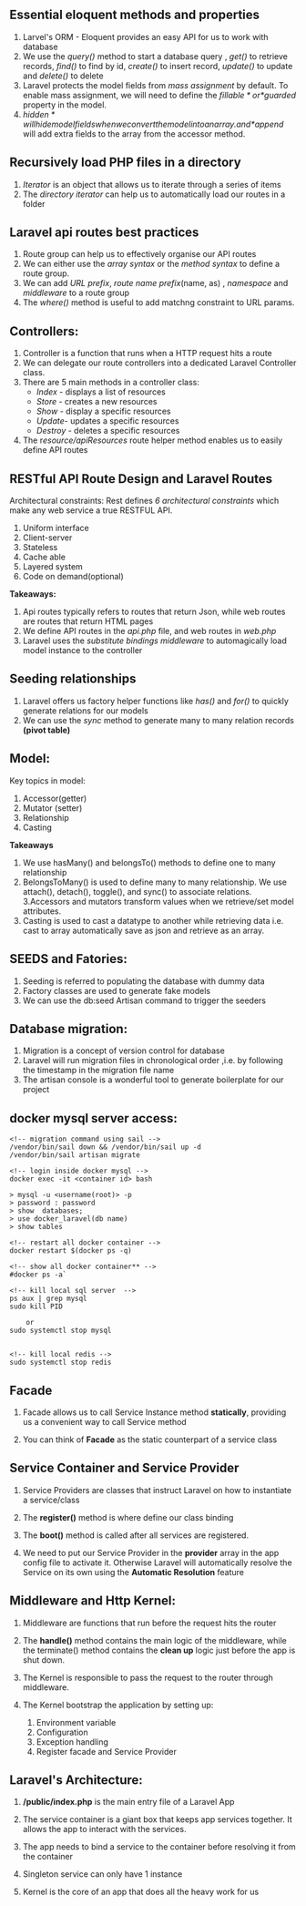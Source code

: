 ## Essential eloquent methods and properties

1. Larvel's ORM - Eloquent provides an easy API for us to work with database
2. We use the *query()* method to start a database query , *get()* to retrieve records, *find()* to find by id, *create()* to insert record, *update()* to update and *delete()* to delete
3. Laravel protects the model fields from *mass assignment*  by default. To enable mass assignment, we will need to define the *$fillable* or *$guarded* property in the model.
4. *$hidden* will hide model fields when we convert the model into an array. and *$append* will add extra fields to the array from the accessor method. 

## Recursively load PHP files in a directory

1. *Iterator* is an object that allows us to iterate through a series of items
2. The *directory iterator* can help us to automatically load our routes in a folder

## Laravel api routes best practices

1. Route group can help us to effectively organise our API routes
2. We can either use the *array syntax* or the *method syntax* to define a route group.
3. We can add *URL prefix*, *route name prefix*(name, as) , *namespace* and *middleware* to a route group
4. The *where()* method is useful to add matchng constraint to URL params.

## Controllers:

1. Controller is a function that runs when a HTTP request hits a route
2. We can delegate our route controllers into a dedicated Laravel Controller class.
3. There are 5 main methods in a controller class:
    - *Index* - displays a list of resources
    - *Store* - creates a new resources
    - *Show* - display a specific resources
    - *Update*- updates a specific resources
    - *Destroy* - deletes a specific resources
4. The r*esource/apiResources* route helper method enables us to easily define API routes



## RESTful API Route Design and Laravel Routes

Architectural constraints: Rest defines *6 architectural constraints* which make any web service a true RESTFUL API.

1. Uniform interface
2. Client-server
3. Stateless
4. Cache able
5. Layered system
6. Code on demand(optional)

**Takeaways:**
1. Api routes typically refers to routes that return Json, while web routes are routes that return HTML pages
2. We define API routes in the *api.php* file, and web routes in *web.php*
3. Laravel uses the *substitute bindings middleware* to automagically load model instance to the controller 


## Seeding relationships

1. Laravel offers us factory helper functions like 
*has()* and *for()* to quickly generate relations for our models
2. We can use the *sync* method to generate many to many relation records **(pivot table)**

## Model:

Key topics in model:
1. Accessor(getter)
2. Mutator (setter)
3. Relationship
4. Casting

**Takeaways**
1. We use hasMany() and belongsTo() methods to define one to many relationship
2. BelongsToMany() is used to define many to many relationship. We use attach(), detach(), toggle(), and sync() to associate relations.
3.Accessors and mutators transform values when we retrieve/set model attributes.
4. Casting is used to cast a datatype to another while retrieving data i.e. cast to array automatically save as json and retrieve as an array. 

## SEEDS and Fatories:

1. Seeding is referred to populating the database with dummy data
2. Factory classes are used to generate fake models
3. We can use the db:seed Artisan command to trigger the seeders
## Database migration:

1. Migration is a concept of version control for database
2. Laravel will run migration files in chronological order ,i.e. by following the timestamp in the migration file name
3. The artisan console is a wonderful tool to generate boilerplate for our project

## docker mysql server access:
```
<!-- migration command using sail -->
/vendor/bin/sail down && /vendor/bin/sail up -d
/vendor/bin/sail artisan migrate

<!-- login inside docker mysql -->
docker exec -it <container id> bash 

> mysql -u <username(root)> -p
> password : password 
> show  databases;
> use docker_laravel(db name)
> show tables

<!-- restart all docker container -->
docker restart $(docker ps -q)

<!-- show all docker container** -->
#docker ps -a`

<!-- kill local sql server  -->
ps aux | grep mysql
sudo kill PID

    or 
sudo systemctl stop mysql 


<!-- kill local redis -->
sudo systemctl stop redis

```
## Facade

1. Facade allows us to call Service Instance method **statically**, providing us a convenient way to call Service method

2. You can think of **Facade** as the static counterpart of a service class


## Service Container and Service Provider

1. Service Providers are classes that instruct Laravel on how to instantiate a service/class

2. The **register()** method is where define our class binding

3. The **boot()** method is called after all services are registered.

4. We need to put our Service Provider in the **provider** array in the app config file to activate it. Otherwise Laravel will automatically resolve the Service on its own using the **Automatic Resolution** feature

##  Middleware and Http Kernel:
1. Middleware are functions that run before the request hits the router
2. The **handle()** method contains the main logic of the middleware, while the terminate() method contains the **clean up** logic just before the app is shut down.

3. The Kernel is responsible to pass the request to the router through middleware.

4. The Kernel bootstrap the application by setting up:
    1. Environment variable
    2. Configuration
    4. Exception handling
    5. Register facade and Service Provider


## Laravel's Architecture:

1. **/public/index.php** is the main entry file of a Laravel App

2. The service container is a giant box that keeps app services together. It allows the app to interact with the services.

3. The app needs to bind a service to the container before resolving it from the container

4. Singleton service can only have 1 instance

5. Kernel is the core of an app that does all the heavy work for us

